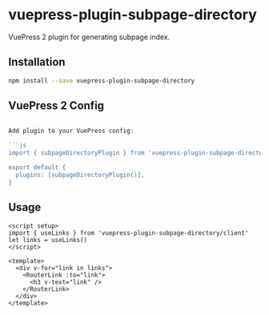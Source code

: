 # vuepress-plugin-subpage-directory

VuePress 2 plugin for generating subpage index.

## Installation

```sh
npm install --save vuepress-plugin-subpage-directory
```

## VuePress 2 Config

```js

Add plugin to your VuePress config:

```js
import { subpageDirectoryPlugin } from 'vuepress-plugin-subpage-directory'

export default {
  plugins: [subpageDirectoryPlugin()],
}
```

## Usage

```vue
<script setup>
import { useLinks } from 'vuepress-plugin-subpage-directory/client'
let links = useLinks()
</script>

<template>
  <div v-for="link in links">
    <RouterLink :to="link">
      <h3 v-text="link" />
    </RouterLink>
  </div>
</template>
```
